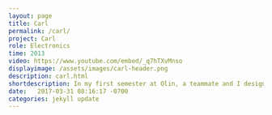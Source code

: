```yaml
---
layout: page
title: Carl
permalink: /carl/
project: Carl
role: Electronics
time: 2013
video: https://www.youtube.com/embed/_q7hTXvMnso
displayimage: /assets/images/carl-header.png
description: carl.html
shortdescription: In my first semester at Olin, a teammate and I designed and built a robot that follows a black line.
date:   2017-03-31 08:16:17 -0700
categories: jekyll update
---
```

